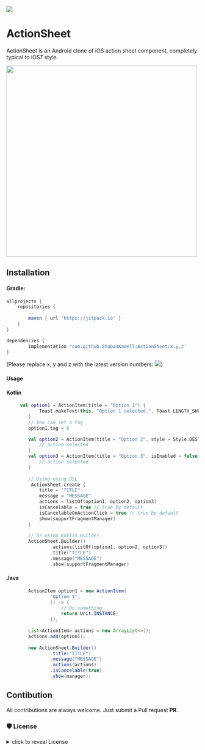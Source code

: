 [![](https://jitpack.io/v/ShabanKamell/ActionSheet.svg)](https://jitpack.io/#ShabanKamell/ActionSheet)

ActionSheet
===========

ActionSheet is an Android clone of iOS action sheet component, completely typical to iOS7 style.

<img src="https://github.com/ShabanKamell/ActionSheet/blob/master/blob/raw/action_sheet_2.png?raw=true" height="500">

## Installation

#### Gradle:
```groovy
allprojects {
    repositories {
        ...
        maven { url "https://jitpack.io" }
    }
}

dependencies {
        implementation 'com.github.ShabanKamell:ActionSheet:x.y.z'
}
```
(Please replace x, y and z with the latest version numbers: [![](https://jitpack.io/v/ShabanKamell/ActionSheet.svg)](https://jitpack.io/#ShabanKamell/ActionSheet))

#### Usage

#### Kotlin 

```kotlin
     val option1 = ActionItem(title = "Option 1") {
            Toast.makeText(this, "Option 1 selected.", Toast.LENGTH_SHORT).show()
        }
        // You can set a tag
        option1.tag = 0

        val option2 = ActionItem(title = "Option 2", style = Style.DESTRUCTIVE) {
            // action selected
        }
        val option3 = ActionItem(title = "Option 3", isEnabled = false) {
            // action selected
        }
        
        // Using using DSL
         ActionSheet.create {
            title = "TITLE"
            message = "MESSAGE"
            actions = listOf(option1, option2, option3)
            isCancelable = true // true by default
            isCancelableOnActionClick = true // true by default
            show(supportFragmentManager)
        }
        
        // Or using Kotlin Builder
        ActionSheet.Builder()
                .actions(listOf(option1, option2, option3))
                .title("TITLE")
                .message("MESSAGE")
                .show(supportFragmentManager)
```

#### Java

```java
        ActionItem option1 = new ActionItem(
                "Option 1",
                () -> {
                    // Do something
                    return Unit.INSTANCE;
                });
                
        List<ActionItem> actions = new ArrayList<>();
        actions.add(option1);
        
        new ActionSheet.Builder()
                .title("TITLE")
                .message("MESSAGE")
                .actions(actions)
                .isCancelable(true)
                .show(manager);
```

## Contibution

All contributions are always welcome. Just submit a Pull request **PR**.

### 🛡 License
<details>
    <summary>
        click to reveal License
    </summary>
    
```
Licensed under the Apache License, Version 2.0 (the "License");
you may not use this file except in compliance with the License.
You may obtain a copy of the License at

   http://www.apache.org/licenses/LICENSE-2.0

Unless required by applicable law or agreed to in writing, software
distributed under the License is distributed on an "AS IS" BASIS,
WITHOUT WARRANTIES OR CONDITIONS OF ANY KIND, either express or implied.
See the License for the specific language governing permissions and
limitations under the License.
```

</details>

